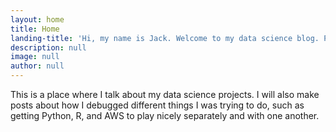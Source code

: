 ```yaml
---
layout: home
title: Home
landing-title: 'Hi, my name is Jack. Welcome to my data science blog. Please bear with me while I update the layout.'
description: null
image: null
author: null
---
```


This is a place where I talk about my data science projects. I will also make posts about how I debugged different things I was trying to do, such as getting Python, R, and AWS to play nicely separately and with one another.
